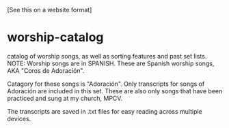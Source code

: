[See this on a website format]

# worship-catalog
catalog of worship songs, as well as sorting features and past set lists.
NOTE: Worship songs are in SPANISH. These are Spanish worship songs, AKA "Coros de Adoración".

Catagory for these songs is "Adoración". Only transcripts for songs of Adoración are included in this set. 
These are also only songs that have been practiced and sung at my church, MPCV. 

The transcripts are saved in .txt files for easy reading across multiple devices. 




